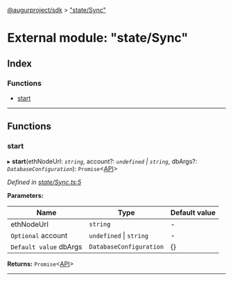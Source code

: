 [@augurproject/sdk](../README.md) > ["state/Sync"](../modules/_state_sync_.md)

# External module: "state/Sync"

## Index

### Functions

* [start](_state_sync_.md#start)

---

## Functions

<a id="start"></a>

###  start

▸ **start**(ethNodeUrl: *`string`*, account?: *`undefined` \| `string`*, dbArgs?: *`DatabaseConfiguration`*): `Promise`<[API](../classes/_state_getter_api_.api.md)>

*Defined in [state/Sync.ts:5](https://github.com/AugurProject/augur/blob/1991ef64ef/packages/augur-sdk/src/state/Sync.ts#L5)*

**Parameters:**

| Name | Type | Default value |
| ------ | ------ | ------ |
| ethNodeUrl | `string` | - |
| `Optional` account | `undefined` \| `string` | - |
| `Default value` dbArgs | `DatabaseConfiguration` |  {} |

**Returns:** `Promise`<[API](../classes/_state_getter_api_.api.md)>

___

